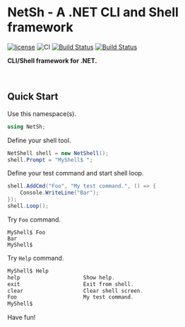 # NetSh - A .NET CLI and Shell framework
[![license](https://img.shields.io/badge/License-MIT-BLUE.svg)](https://opensource.org/licenses/MIT)
![CI](https://github.com/mertcandav/netsh/workflows/CI/badge.svg)
[![Build Status](https://dev.azure.com/mertcandav/netsh/_apis/build/status/mertcandav.netsh?branchName=master)](https://dev.azure.com/mertcandav/netsh/_build/latest?definitionId=8&branchName=master)
[![Build Status](https://travis-ci.org/mertcandav/netsh.svg?branch=master)](https://travis-ci.org/mertcandav/netsh)

<b>CLI/Shell framework for .NET.</b>

<br>

## Quick Start

Use this namespace(s).
```csharp
using NetSh;
```

Define your shell tool.
```csharp
NetShell shell = new NetShell();
shell.Prompt = "MyShell$ ";
```

Define your test command and start shell loop.
```csharp
shell.AddCmd("Foo", "My test command.", () => {
    Console.WriteLine("Bar");
});
shell.Loop();
```

Try ``Foo`` command.
```
MyShell$ Foo
Bar
MyShell$ 
```

Try ``Help`` command.
```csharp
MyShell$ Help
help                    Show help.
exit                    Exit from shell.
clear                   Clear shell screen.
Foo                     My test command.
MyShell$ 
```
Have fun!

